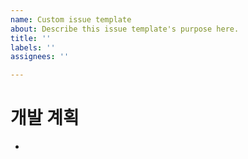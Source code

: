 ```yaml
---
name: Custom issue template
about: Describe this issue template's purpose here.
title: ''
labels: ''
assignees: ''

---
```


# 개발 계획
-
